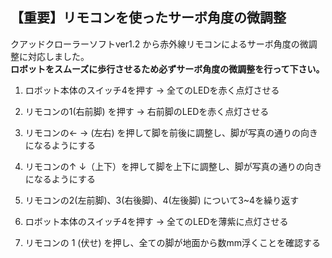 ## 【重要】リモコンを使ったサーボ角度の微調整
クアッドクローラーソフトver1.2 から赤外線リモコンによるサーボ角度の微調整に対応しました。  
**ロボットをスムーズに歩行させるため必ずサーボ角度の微調整を行って下さい。**  

1. ロボット本体のスイッチ4を押す → 全てのLEDを赤く点灯させる  

2. リモコンの1(右前脚) を押す → 右前脚のLEDを赤く点灯させる

3. リモコンの← → (左右) を押して脚を前後に調整し、脚が写真の通りの向きになるようにする

4. リモコンの↑ ↓（上下）を押して脚を上下に調整し、脚が写真の通りの向きになるようにする

5. リモコンの2(左前脚)、3(右後脚)、4(左後脚) について3~4を繰り返す

6. ロボット本体のスイッチ4を押す → 全てのLEDを薄紫に点灯させる 

7. リモコンの 1 (伏せ) を押し、全ての脚が地面から数mm浮くことを確認する
